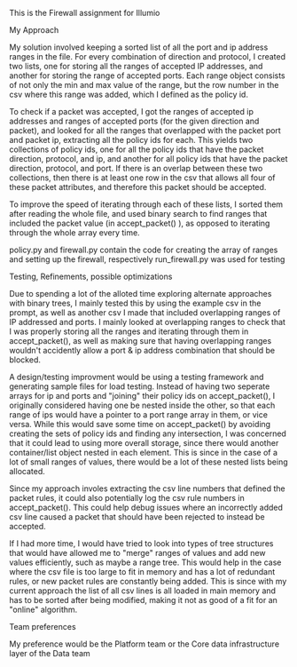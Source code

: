 This is the Firewall assignment for Illumio

My Approach

My solution involved keeping a sorted list of all the
port and ip address ranges in the file. For every combination
of direction and protocol, I created two lists, one for storing 
all the ranges of accepted IP addresses, and another for
storing the range of accepted ports. Each range object consists of not
only the min and max value of the range, but the row number in the csv
where this range was added, which I defined as the policy id. 

To check if a packet was accepted, I got the ranges of 
accepted ip addresses and ranges of accepted ports (for the given direction 
and packet), and looked for all the ranges that overlapped with the packet
port and packet ip, extracting all the policy ids for each. This yields
two collections of policy ids, one for all the policy ids that have the
packet direction, protocol, and ip, and another for all policy ids that have the
packet direction, protocol, and port. If there is an overlap between these two
collections, then there is at least one row in the csv that allows all four
of these packet attributes, and therefore this packet should be accepted.

To improve the speed of iterating through each of these lists, I
sorted them after reading the whole file, and used binary search to
find ranges that included the packet value (in accept_packet() ), as opposed
to iterating through the whole array every time.

policy.py and firewall.py contain the code for creating the array of ranges and setting up the firewall, respectively
run_firewall.py was used for testing

Testing, Refinements, possible optimizations

Due to spending a lot of the alloted time exploring alternate approaches
with binary trees, I mainly tested this by using the example csv in the prompt, as well
as another csv I made that included overlapping ranges of IP addressed and ports. I mainly looked at overlapping ranges to check that I was properly storing all the ranges and iterating through them in accept_packet(), as well as making sure that having overlapping ranges wouldn't accidently allow a port & ip address combination that should be blocked.
    
A design/testing improvment would be using a testing framework and generating sample files
for load testing. Instead of having two seperate arrays for ip and ports and "joining" their policy ids on accept_packet(), I originally considered having one be nested inside the other, so that each range of ips would have a pointer to a  port range array in them, or vice versa. While this would save some time on accept_packet() by avoiding creating the sets of policy ids and finding any intersection, I was concerned that it could lead to using more overall storage, since there would another container/list object nested in each element. This is since in the case of a lot of small ranges of values, there would be a lot of these nested lists being allocated.
    
Since my approach involes extracting the csv line numbers that defined the packet rules, it could
also potentially log the csv rule numbers in accept_packet(). This could help debug issues where an incorrectly
added csv line caused a packet that should have been rejected to instead be accepted.
    
If I had more time, I would have tried to look into types of tree structures that would have allowed
me to "merge" ranges of values and add new values efficiently, such as maybe a range tree. This would help in the case where the csv file is too large to fit in memory and has a lot of redundant rules, or new packet rules are constantly being added. This is since with my current approach the list of all csv lines is all loaded in main memory and has to be sorted after being modified, making it not as good of a fit for an "online" algorithm.

Team preferences

My preference would be the Platform team or the Core data infrastructure layer of the Data team
